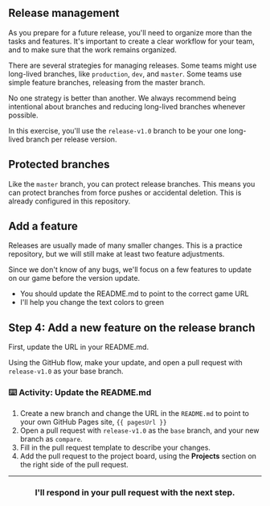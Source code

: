 ## Release management

As you prepare for a future release, you'll need to organize more than the tasks and features. It's important to create a clear workflow for your team, and to make sure that the work remains organized.

There are several strategies for managing releases. Some teams might use long-lived branches, like `production`, `dev`, and `master`. Some teams use simple feature branches, releasing from the master branch.

No one strategy is better than another. We always recommend being intentional about branches and reducing long-lived branches whenever possible.

In this exercise, you'll use the `release-v1.0` branch to be your one long-lived branch per release version.

## Protected branches

Like the `master` branch, you can protect release branches. This means you can protect branches from force pushes or accidental deletion. This is already configured in this repository.

## Add a feature

Releases are usually made of many smaller changes.  This is a practice repository, but we will still make at least two feature adjustments.

Since we don't know of any bugs, we'll focus on a few features to update on our game before the version update.

- You should update the README.md to point to the correct game URL
- I'll help you change the text colors to green

## Step 4: Add a new feature on the release branch

First, update the URL in your README.md.

Using the GitHub flow, make your update, and open a pull request with `release-v1.0` as your base branch.

### :keyboard: Activity: Update the README.md

1. Create a new branch and change the URL in the `README.md` to point to your own GitHub Pages site, `{{ pagesUrl }}`
2. Open a pull request with `release-v1.0` as the `base` branch, and your new branch as `compare`.
3. Fill in the pull request template to describe your changes.
4. Add the pull request to the project board, using the **Projects** section on the right side of the pull request.

<hr>
<h3 align="center">I'll respond in your pull request with the next step.</h3>
